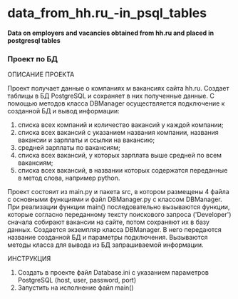 # **data_from_hh.ru_-in_psql_tables**
**Data on employers and vacancies obtained from hh.ru and placed in postgresql tables**

### Проект по БД


ОПИСАНИЕ ПРОЕКТА

Проект получает данные о компаниях м вакансиях сайта hh.ru. Создает таблицы в БД PostgreSQL 
и сохраняет в них полученные данные. С помощью методов класса DBManager осуществляется подключение 
к созданной БД и вывод информации: 

1) списка всех компаний и количество вакансий у каждой компании;
2) списка всех вакансий с указанием названия компании, названия вакансии и зарплаты и ссылки на вакансию;
3) средней зарплаты по вакансиям;
4) списка всех вакансий, у которых зарплата выше средней по всем вакансиям;
5) списка всех вакансий, в названии которых содержатся переданные в метод слова, например python.

Проект состояит из main.py и пакета src, в котором размещены 4 файла с основными функциями и файл 
DBManager.py с классом DBManager.
При реализации функции main() последовательно вызываются функции, которые согласно переданному тексту 
поискового запроса ('Developer') сначала собирают вакансии на сайте, потом сохраняют их в базу данных.
Создается экземпляр класса DBManager. В него передаются название созданной БД и параметры подключения.
Вызываются методы класса для вывода из БД запрашиваемой информации.

ИНСТРУКЦИЯ

1. Создать в проекте файл Database.ini с указанием параметров PostgreSQL (host, user, password, port)
2. Запустить на исполнение файл main()

